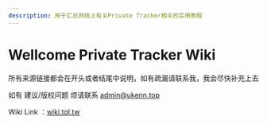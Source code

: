 ```yaml
---
description: 用于汇总网络上有关Private Tracker相关的实用教程
---
```


# Wellcome Private Tracker Wiki

所有来源链接都会在开头或者结尾中说明，如有疏漏请联系我，我会尽快补充上去

如有 建议/版权问题 烦请联系 admin@ukenn.top

Wiki Link ：[wiki.tql.tw](https://wiki.tql.tw/)








